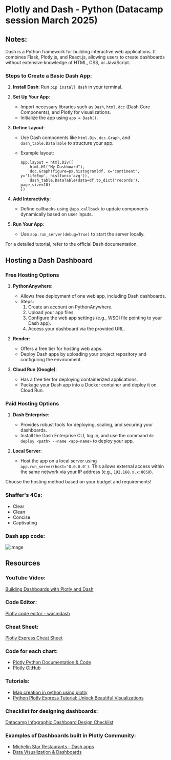 # Plotly and Dash - Python (Datacamp session March 2025)

## Notes:

Dash is a Python framework for building interactive web applications. It combines Flask, Plotly.js, and React.js, allowing users to create dashboards without extensive knowledge of HTML, CSS, or JavaScript.

### Steps to Create a Basic Dash App:

1. **Install Dash**: Run `pip install dash` in your terminal.

2. **Set Up Your App**:
   - Import necessary libraries such as `Dash`, `html`, `dcc` (Dash Core Components), and Plotly for visualizations.
   - Initialize the app using `app = Dash()`.

3. **Define Layout**:
   - Use Dash components like `html.Div`, `dcc.Graph`, and `dash_table.DataTable` to structure your app.
   - Example layout:

     ```
     app.layout = html.Div([
         html.H1("My Dashboard"),
         dcc.Graph(figure=px.histogram(df, x='continent', y='lifeExp', histfunc='avg')),
         dash_table.DataTable(data=df.to_dict('records'), page_size=10)
     ])
     ```

4. **Add Interactivity**:
   - Define callbacks using `@app.callback` to update components dynamically based on user inputs.

5. **Run Your App**:
   - Use `app.run_server(debug=True)` to start the server locally.

For a detailed tutorial, refer to the official Dash documentation.

## Hosting a Dash Dashboard

### Free Hosting Options

1. **PythonAnywhere**:
   - Allows free deployment of one web app, including Dash dashboards.
   - Steps:
     1. Create an account on PythonAnywhere.
     2. Upload your app files.
     3. Configure the web app settings (e.g., WSGI file pointing to your Dash app).
     4. Access your dashboard via the provided URL.

2. **Render**:
   - Offers a free tier for hosting web apps.
   - Deploy Dash apps by uploading your project repository and configuring the environment.

3. **Cloud Run (Google)**:
   - Has a free tier for deploying containerized applications.
   - Package your Dash app into a Docker container and deploy it on Cloud Run.

### Paid Hosting Options

1. **Dash Enterprise**:
   - Provides robust tools for deploying, scaling, and securing your dashboards.
   - Install the Dash Enterprise CLI, log in, and use the command `de deploy <path> --name <app-name>` to deploy your app.

2. **Local Server**:
   - Host the app on a local server using `app.run_server(host='0.0.0.0')`. This allows external access within the same network via your IP address (e.g., `192.168.x.x:8050`).

Choose the hosting method based on your budget and requirements!

### Shaffer's 4Cs:

- Clear
- Clean
- Concise
- Captivating

### Dash app code:

![image](https://github.com/user-attachments/assets/ab55daed-6af4-41e5-808c-7f4c542e6db5)

## Resources

### YouTube Video:
[Building Dashboards with Plotly and Dash](https://www.youtube.com/watch?v=PVOxoNWjJEA)

### Code Editor:
[Plotly code editor - wasmdash](https://wasmdash.vercel.app/)

### Cheat Sheet:
[Plotly Express Cheat Sheet](https://www.datacamp.com/cheat-sheet/plotly-express-cheat-sheet)

### Code for each chart:
- [Plotly Python Documentation & Code](https://plotly.com/python/)
- [Plotly GitHub](https://github.com/plotly/plotly.py)

### Tutorials:
- [Map creation in python using plotly](https://www.datacamp.com/tutorial/making-map-in-python-using-plotly-library-guide)
- [Python Plotly Express Tutorial: Unlock Beautiful Visualizations](https://www.datacamp.com/tutorial/python-plotly-express-tutorial)

### Checklist for designing dashboards:
[Datacamp Infographic Dashboard Design Checklist](https://www.datacamp.com/blog/infographic-dashboard-design-checklist)

### Examples of Dashboards built in Plotly Community:
- [Michelin Star Restaurants - Dash apps](https://community.plotly.com/t/autumn-app-challenge/87373/9)
- [Data Visualization & Dashboards](https://plotly.com/examples/dashboards/)
